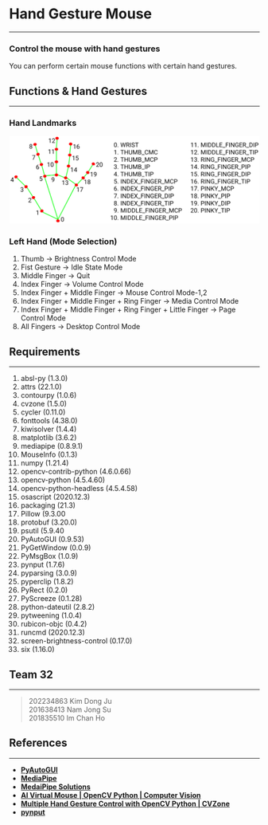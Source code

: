 # **Hand Gesture Mouse**
--------------------------------------------------
### Control the mouse with hand gestures
You can perform certain mouse functions with certain hand gestures.

## Functions & Hand Gestures
--------------------------------------------------
### Hand Landmarks
![Hand_Landmarks](https://github.com/chanhoim/Handy-Controller/blob/dev_KKDDJJ/hand_landmarks.png?raw=true)

### Left Hand (Mode Selection)
1. Thumb
-> Brightness Control Mode
2. Fist Gesture
-> Idle State Mode
3. Middle Finger
-> Quit
4. Index Finger
-> Volume Control Mode
5. Index Finger + Middle Finger
-> Mouse Control Mode-1,2
6. Index Finger + Middle Finger + Ring Finger
-> Media Control Mode
7. Index Finger + Middle Finger + Ring Finger + Little Finger
-> Page Control Mode
8. All Fingers
-> Desktop Control Mode

## Requirements
-------------------------------------------------
1. absl-py (1.3.0)
2. attrs (22.1.0)
3. contourpy (1.0.6)
4. cvzone (1.5.0)
5. cycler (0.11.0)
6. fonttools (4.38.0)
7. kiwisolver (1.4.4)
8. matplotlib (3.6.2)
9. mediapipe (0.8.9.1)
10. MouseInfo (0.1.3)
11. numpy (1.21.4)
12. opencv-contrib-python (4.6.0.66)
13. opencv-python (4.5.4.60)
14. opencv-python-headless (4.5.4.58)
15. osascript (2020.12.3)
16. packaging (21.3)
17. Pillow (9.3.00
18. protobuf (3.20.0)
19. psutil (5.9.40
20. PyAutoGUI (0.9.53)
21. PyGetWindow (0.0.9)
22. PyMsgBox (1.0.9)
23. pynput (1.7.6)
24. pyparsing (3.0.9)
25. pyperclip (1.8.2)
26. PyRect (0.2.0)
27. PyScreeze (0.1.28)
28. python-dateutil (2.8.2)
29. pytweening (1.0.4)
30. rubicon-objc (0.4.2)
31. runcmd (2020.12.3)
32. screen-brightness-control (0.17.0)
33. six (1.16.0)

## Team 32
--------------------------------------------------
> 202234863 Kim Dong Ju  
> 201638413 Nam Jong Su  
> 201835510 Im Chan Ho  

## References  
--------------------------------------------------
-  **[PyAutoGUI](https://pyautogui.readthedocs.io/en/latest/)**
- **[MediaPipe](https://google.github.io/mediapipe/)**
- **[MedaiPipe Solutions](https://mediapipe.dev/)**
- **[AI Virtual Mouse | OpenCV Python | Computer Vision](https://youtu.be/8gPONnGIPgw)**
- **[Multiple Hand Gesture Control with OpenCV Python | CVZone](https://youtu.be/3xfOa4yeOb0)**
- **[pynput](https://pypi.org/project/pynput/)**
